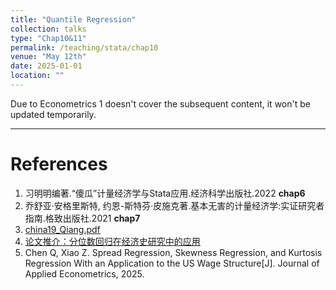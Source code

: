 ```yaml
---
title: "Quantile Regression"
collection: talks
type: "Chap10&11"
permalink: /teaching/stata/chap10
venue: "May 12th"
date: 2025-01-01
location: ""
---
```


Due to Econometrics 1 doesn't cover the subsequent content, it won't be updated temporarily.

---

# References
1. 习明明编著.“傻瓜”计量经济学与Stata应用.经济科学出版社.2022 **chap6**  
2. 乔舒亚·安格里斯特, 约恩-斯特芬·皮施克著.基本无害的计量经济学:实证研究者指南.格致出版社.2021  **chap7**  
3. [china19_Qiang.pdf](https://www.stata.com/meeting/china19_Shanghai/slides/china19_Qiang.pdf)  
4. [论文推介：分位数回归在经济史研究中的应用](https://www.lianxh.cn/details/1529.html)  
5. Chen Q, Xiao Z. Spread Regression, Skewness Regression, and Kurtosis Regression With an Application to the US Wage Structure[J]. Journal of Applied Econometrics, 2025.
